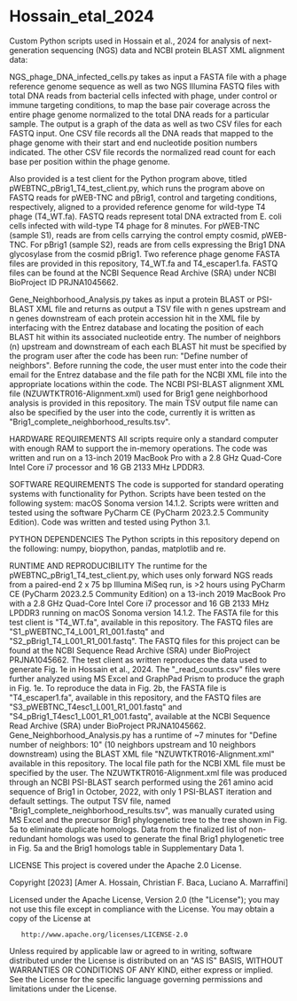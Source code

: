 # Hossain_etal_2024
Custom Python scripts used in Hossain et al., 2024 for analysis of next-generation sequencing (NGS) data and NCBI protein BLAST XML alignment data:

NGS_phage_DNA_infected_cells.py takes as input a FASTA file with a phage reference genome sequence as well as two NGS Illumina FASTQ files with total DNA reads from bacterial cells infected with phage, under control or immune targeting conditions, to map the base pair coverage across the entire phage genome normalized to the total DNA reads for a particular sample. The output is a graph of the data as well as two CSV files for each FASTQ input. One CSV file records all the DNA reads that mapped to the phage genome with their start and end nucleotide position numbers indicated. The other CSV file records the normalized read count for each base per position within the phage genome.

Also provided is a test client for the Python program above, titled pWEBTNC_pBrig1_T4_test_client.py, which runs the program above on FASTQ reads for pWEB-TNC and pBrig1, control and targeting conditions, respectively, aligned to a provided reference genome for wild-type T4 phage (T4_WT.fa). FASTQ reads represent total DNA extracted from E. coli cells infected with wild-type T4 phage for 8 minutes. For pWEB-TNC (sample S1), reads are from cells carrying the control empty cosmid, pWEB-TNC. For pBrig1 (sample S2), reads are from cells expressing the Brig1 DNA glycosylase from the cosmid pBrig1. Two reference phage genome FASTA files are provided in this repository, T4_WT.fa and T4_escaper1.fa. FASTQ files can be found at the NCBI Sequence Read Archive (SRA) under NCBI BioProject ID PRJNA1045662.

Gene_Neighborhood_Analysis.py takes as input a protein BLAST or PSI-BLAST XML file and returns as output a TSV file with n genes upstream and n genes downstream of each protein accession hit in the XML file by interfacing with the Entrez database and locating the position of each BLAST hit within its associated nucleotide entry. The number of neighbors (n) upstream and downstream of each each BLAST hit must be specified by the program user after the code has been run: "Define number of neighbors". Before running the code, the user must enter into the code their email for the Entrez database and the file path for the NCBI XML file into the appropriate locations within the code. The NCBI PSI-BLAST alignment XML file (NZUWTKTR016-Alignment.xml) used for Brig1 gene neighborhood analysis is provided in this repository. The main TSV output file name can also be specified by the user into the code, currently it is written as "Brig1_complete_neighborhood_results.tsv".


HARDWARE REQUIREMENTS
All scripts require only a standard computer with enough RAM to support the in-memory operations. The code was written and run on a 13-inch 2019 MacBook Pro with a 2.8 GHz Quad-Core Intel Core i7 processor and 16 GB 2133 MHz LPDDR3.


SOFTWARE REQUIREMENTS
The code is supported for standard operating systems with functionality for Python. Scripts have been tested on the following system: macOS Sonoma version 14.1.2. Scripts were written and tested using the software PyCharm CE (PyCharm 2023.2.5 Community Edition). Code was written and tested using Python 3.1.


PYTHON DEPENDENCIES
The Python scripts in this repository depend on the following: numpy, biopython, pandas, matplotlib and re.


RUNTIME AND REPRODUCIBILITY
The runtime for the pWEBTNC_pBrig1_T4_test_client.py, which uses only forward NGS reads from a paired-end 2 x 75 bp Illumina MiSeq run, is >2 hours using PyCharm CE (PyCharm 2023.2.5 Community Edition) on a 13-inch 2019 MacBook Pro with a 2.8 GHz Quad-Core Intel Core i7 processor and 16 GB 2133 MHz LPDDR3 running on macOS Sonoma version 14.1.2. The FASTA file for this test client is "T4_WT.fa", available in this repository. The FASTQ files are "S1_pWEBTNC_T4_L001_R1_001.fastq" and "S2_pBrig1_T4_L001_R1_001.fastq". The FASTQ files for this project can be found at the NCBI Sequence Read Archive (SRA) under BioProject PRJNA1045662. The test client as written reproduces the data used to generate Fig. 1e in Hossain et al., 2024. The "_read_counts.csv" files were further analyzed using MS Excel and GraphPad Prism to produce the graph in Fig. 1e. To reproduce the data in Fig. 2b, the FASTA file is "T4_escaper1.fa", available in this repository, and the FASTQ files are "S3_pWEBTNC_T4esc1_L001_R1_001.fastq" and "S4_pBrig1_T4esc1_L001_R1_001.fastq", available at the NCBI Sequence Read Archive (SRA) under BioProject PRJNA1045662. Gene_Neighborhood_Analysis.py has a runtime of ~7 minutes for "Define number of neighbors: 10" (10 neighbors upstream and 10 neighbors downstream) using the BLAST XML file "NZUWTKTR016-Alignment.xml" available in this repository. The local file path for the NCBI XML file must be specified by the user. The NZUWTKTR016-Alignment.xml file was produced through an NCBI PSI-BLAST search performed using the 261 amino acid sequence of Brig1 in October, 2022, with only 1 PSI-BLAST iteration and default settings. The output TSV file, named "Brig1_complete_neighborhood_results.tsv", was manually curated using MS Excel and the precursor Brig1 phylogenetic tree to the tree shown in Fig. 5a to eliminate duplicate homologs. Data from the finalized list of non-redundant homologs was used to generate the final Brig1 phylogenetic tree in Fig. 5a and the Brig1 homologs table in Supplementary Data 1.


LICENSE
This project is covered under the Apache 2.0 License.

 Copyright [2023] [Amer A. Hossain, Christian F. Baca, Luciano A. Marraffini]

   Licensed under the Apache License, Version 2.0 (the "License");
   you may not use this file except in compliance with the License.
   You may obtain a copy of the License at

       http://www.apache.org/licenses/LICENSE-2.0

   Unless required by applicable law or agreed to in writing, software
   distributed under the License is distributed on an "AS IS" BASIS,
   WITHOUT WARRANTIES OR CONDITIONS OF ANY KIND, either express or implied.
   See the License for the specific language governing permissions and
   limitations under the License.








